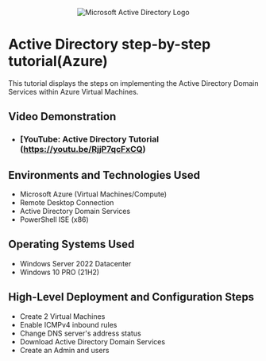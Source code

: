 <p align="center">
<img src="https://i.imgur.com/pU5A58S.png" alt="Microsoft Active Directory Logo"/>
</p>

<h1>Active Directory step-by-step tutorial(Azure)</h1>
This tutorial displays the steps on implementing the Active Directory Domain Services within Azure Virtual Machines.<br />


<h2>Video Demonstration</h2>

- ### [YouTube: Active Directory Tutorial (https://youtu.be/RjjP7qcFxCQ)

<h2>Environments and Technologies Used</h2>

- Microsoft Azure (Virtual Machines/Compute)
- Remote Desktop Connection
- Active Directory Domain Services
- PowerShell ISE (x86)

<h2>Operating Systems Used </h2>

- Windows Server 2022 Datacenter 
- Windows 10 PRO (21H2)

<h2>High-Level Deployment and Configuration Steps</h2>

- Create 2 Virtual Machines
- Enable ICMPv4 inbound rules
- Change DNS server's address status
- Download Active Directory Domain Services
- Create an Admin and users
